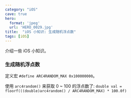 ```yaml
---
category: "iOS"
cave: true
hero:
  format: 'jpeg'
  url: 'HERO_0029.jpg'
title:  "iOS 小知识: 生成随机浮点数"
tags: [iOS]
---
```

介绍一些 iOS 小知识。

### 生成随机浮点数

定义宏 `#define ARC4RANDOM_MAX 0x100000000`。

使用 `arc4random()` 来获取 0 ~ 100 的浮点数了: `double val = floorf(((double)arc4random() / ARC4RANDOM_MAX) * 100.0f)`





